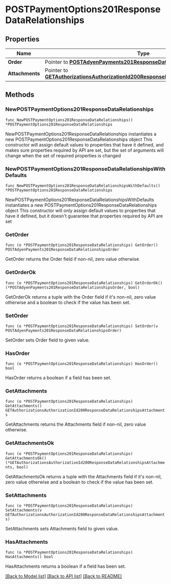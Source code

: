 # POSTPaymentOptions201ResponseDataRelationships

## Properties

Name | Type | Description | Notes
------------ | ------------- | ------------- | -------------
**Order** | Pointer to [**POSTAdyenPayments201ResponseDataRelationshipsOrder**](POSTAdyenPayments201ResponseDataRelationshipsOrder.md) |  | [optional] 
**Attachments** | Pointer to [**GETAuthorizationsAuthorizationId200ResponseDataRelationshipsAttachments**](GETAuthorizationsAuthorizationId200ResponseDataRelationshipsAttachments.md) |  | [optional] 

## Methods

### NewPOSTPaymentOptions201ResponseDataRelationships

`func NewPOSTPaymentOptions201ResponseDataRelationships() *POSTPaymentOptions201ResponseDataRelationships`

NewPOSTPaymentOptions201ResponseDataRelationships instantiates a new POSTPaymentOptions201ResponseDataRelationships object
This constructor will assign default values to properties that have it defined,
and makes sure properties required by API are set, but the set of arguments
will change when the set of required properties is changed

### NewPOSTPaymentOptions201ResponseDataRelationshipsWithDefaults

`func NewPOSTPaymentOptions201ResponseDataRelationshipsWithDefaults() *POSTPaymentOptions201ResponseDataRelationships`

NewPOSTPaymentOptions201ResponseDataRelationshipsWithDefaults instantiates a new POSTPaymentOptions201ResponseDataRelationships object
This constructor will only assign default values to properties that have it defined,
but it doesn't guarantee that properties required by API are set

### GetOrder

`func (o *POSTPaymentOptions201ResponseDataRelationships) GetOrder() POSTAdyenPayments201ResponseDataRelationshipsOrder`

GetOrder returns the Order field if non-nil, zero value otherwise.

### GetOrderOk

`func (o *POSTPaymentOptions201ResponseDataRelationships) GetOrderOk() (*POSTAdyenPayments201ResponseDataRelationshipsOrder, bool)`

GetOrderOk returns a tuple with the Order field if it's non-nil, zero value otherwise
and a boolean to check if the value has been set.

### SetOrder

`func (o *POSTPaymentOptions201ResponseDataRelationships) SetOrder(v POSTAdyenPayments201ResponseDataRelationshipsOrder)`

SetOrder sets Order field to given value.

### HasOrder

`func (o *POSTPaymentOptions201ResponseDataRelationships) HasOrder() bool`

HasOrder returns a boolean if a field has been set.

### GetAttachments

`func (o *POSTPaymentOptions201ResponseDataRelationships) GetAttachments() GETAuthorizationsAuthorizationId200ResponseDataRelationshipsAttachments`

GetAttachments returns the Attachments field if non-nil, zero value otherwise.

### GetAttachmentsOk

`func (o *POSTPaymentOptions201ResponseDataRelationships) GetAttachmentsOk() (*GETAuthorizationsAuthorizationId200ResponseDataRelationshipsAttachments, bool)`

GetAttachmentsOk returns a tuple with the Attachments field if it's non-nil, zero value otherwise
and a boolean to check if the value has been set.

### SetAttachments

`func (o *POSTPaymentOptions201ResponseDataRelationships) SetAttachments(v GETAuthorizationsAuthorizationId200ResponseDataRelationshipsAttachments)`

SetAttachments sets Attachments field to given value.

### HasAttachments

`func (o *POSTPaymentOptions201ResponseDataRelationships) HasAttachments() bool`

HasAttachments returns a boolean if a field has been set.


[[Back to Model list]](../README.md#documentation-for-models) [[Back to API list]](../README.md#documentation-for-api-endpoints) [[Back to README]](../README.md)


